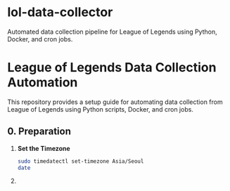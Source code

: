 # lol-data-collector
Automated data collection pipeline for League of Legends using Python, Docker, and cron jobs.

# League of Legends Data Collection Automation

This repository provides a setup guide for automating data collection from League of Legends using Python scripts, Docker, and cron jobs.

## 0. Preparation

1. **Set the Timezone**
   ```bash
   sudo timedatectl set-timezone Asia/Seoul
   date
   ```
2. 
